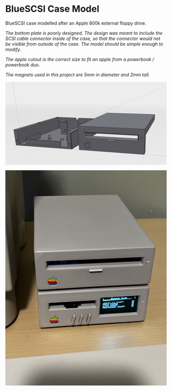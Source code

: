 # BlueSCSI Case Model

BlueSCSI case modelled after an Apple 800k external floppy drive.

*The bottom plate is poorly designed. The design was meant to include the SCSI cable connector inside of the case, so that the connector would not be visible from outside of the case. The model should be simple enough to modify.*

*The apple cutout is the correct size to fit an apple from a powerbook / powerbook duo.*

*The magnets used in this project are 5mm in diameter and 2mm tall.*

![Model](https://raw.githubusercontent.com/mcbeav/model-blue.scsi.apple.800k/refs/heads/main/BlueSCSI.PNG)


![BlueSCSI Stacked On Top Of FloppyEMU](https://raw.githubusercontent.com/mcbeav/model-blue.scsi.apple.800k/refs/heads/main/BlueSCSI-FloppyEMU.jpeg)